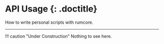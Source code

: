 # API Usage {: .doctitle}
How to write personal scripts with rumcore.

---

!!! caution "Under Construction"
    Nothing to see here.

